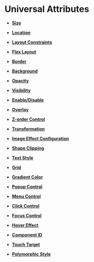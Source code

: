 # Universal Attributes



- **[Size](ts-universal-attributes-size.md)**

- **[Location](ts-universal-attributes-location.md)**

- **[Layout Constraints](ts-universal-attributes-layout-constraints.md)**

- **[Flex Layout](ts-universal-attributes-flex-layout.md)**

- **[Border](ts-universal-attributes-border.md)**

- **[Background](ts-universal-attributes-background.md)**

- **[Opacity](ts-universal-attributes-opacity.md)**

- **[Visibility](ts-universal-attributes-visibility.md)**

- **[Enable/Disable](ts-universal-attributes-enable.md)**

- **[Overlay](ts-universal-attributes-overlay.md)**

- **[Z-order Control](ts-universal-attributes-z-order.md)**

- **[Transformation](ts-universal-attributes-transformation.md)**

- **[Image Effect Configuration](ts-universal-attributes-image-effect.md)**

- **[Shape Clipping](ts-universal-attributes-sharp-clipping.md)**

- **[Text Style](ts-universal-attributes-text-style.md)**

- **[Grid](ts-universal-attributes-grid.md)**

- **[Gradient Color](ts-universal-attributes-gradient-color.md)**

- **[Popup Control](ts-universal-attributes-popup.md)**

- **[Menu Control](ts-universal-attributes-menu.md)**

- **[Click Control](ts-universal-attributes-click.md)**

- **[Focus Control](ts-universal-attributes-focus.md)**

- **[Hover Effect](ts-universal-attributes-hover-effect.md)**

- **[Component ID](ts-universal-attributes-component-id.md)**

- **[Touch Target](ts-universal-attributes-touch-target.md)**

- **[Polymorphic Style](ts-universal-attributes-polymorphic-style.md)**